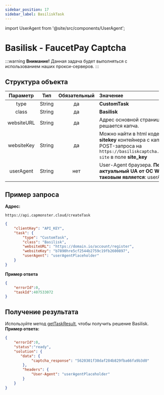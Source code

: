```yaml
---
sidebar_position: 17
sidebar_label: BasiliskTask
---
```


import UserAgent from '@site/src/components/UserAgent';


# Basilisk - FaucetPay Captcha
:::warning **Внимание!**
Данная задача будет выполняться с использованием наших прокси-серверов.
:::
## **Структура объекта**
|**Параметр**|**Тип**|**Обязательный**|**Значение**|
| :-: | :-: | :-: | :- | 
|type|String|да|**CustomTask**|
|class|String|да|**Basilisk**|
|websiteURL|String|да|Адрес основной страницы, на которой решается капча.|
|websiteKey|String|да|Можно найти в html коде в атрибуте **data-sitekey** контейнера с капчей или в payload POST-запроса на `https://basiliskcaptcha.com/challenge/check-site` в поле **site_key**|
|userAgent|String|нет|User-Agent браузера. **Передавайте только актуальный UA от ОС Windows. Сейчас таковым является**: userAgentPlaceholder|
## **Пример запроса**
**Адрес:** 
```http
https://api.capmonster.cloud/createTask
```
```json
{
    "clientKey": "API_KEY",
    "task": {
        "type": "CustomTask",
        "class": "Basilisk",
        "websiteURL": "https://domain.io/account/register",
        "websiteKey": "b7890hre5cf2544b2759c19fb2600897",
        "userAgent": "userAgentPlaceholder"
    }
}
```
**Пример ответа**
```json
{
    "errorId":0,
    "taskId":407533072
}
```
## **Получение результата**
Используйте метод [getTaskResult](../api/methods/get-task-result.md), чтобы получить решение Basilisk.
**Пример ответа:**
```json
{
    "errorId":0,
    "status":"ready",
    "solution": {
       "data": {
            "captcha_response": "5620301f30daf284b829fba66fa9b3d0"
        },
        "headers": {
            "User-Agent": "userAgentPlaceholder"
        }
    }
}
```
